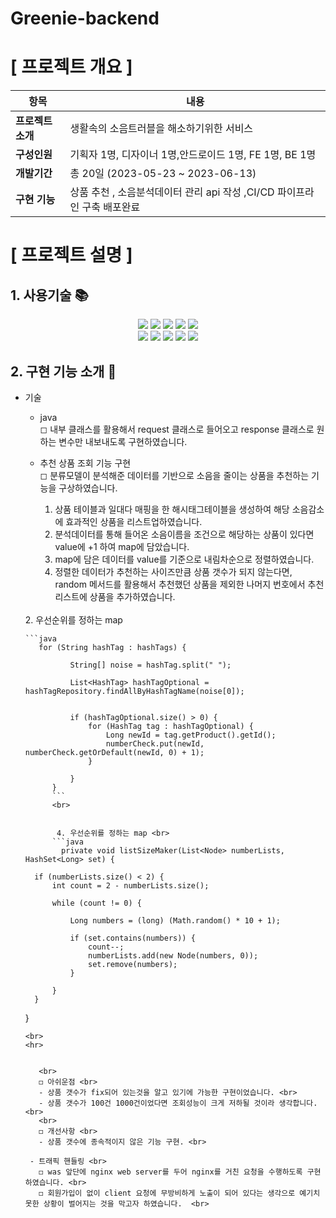 # Greenie-backend

#  [ 프로젝트 개요 ]

| 항목      | 내용                              |
|---------|---------------------------------|
| **프로젝트소개**  | 생활속의 소음트러블을 해소하기위한 서비스          |
| **구성인원**    | 기획자 1명, 디자이너 1명,안드로이드 1명, FE 1명, BE 1명          |
| **개발기간**    | 총 20일 (2023-05-23 ~ 2023-06-13) |
| **구현 기능** | 상품 추천 , 소음분석데이터 관리 api 작성 ,CI/CD 파이프라인 구축 배포완료 |

# [ 프로젝트 설명 ]

## 1. 사용기술 📚
<div align="center">
 
  <span>
  <img src="https://img.shields.io/badge/springboot-6DB33F?style=flat-square&logo=springboot&logoColor=white"/>
  <img src="https://img.shields.io/badge/gradle-02303A?style=flat-square&logo=gradle&logoColor=white"/>
  <img src="https://img.shields.io/badge/Java-007396?style=flat&logo=OpenJDK&logoColor=white"/>
  <img src="https://img.shields.io/badge/mysql-4479A1?style=flat-square&logo=mysql&logoColor=white"/>
  <img src="https://img.shields.io/badge/amazonrds-527FFF?style=flat&logo=amazonrds&logoColor=white"/>
</span>
<br>
<span>
  <img src="https://img.shields.io/badge/nginx-009639?style=flat-square&logo=nginx&logoColor=white"/>
  <img src="https://img.shields.io/badge/amazonec2-FF9900?style=flat&logo=amazonec2&logoColor=white"/>
  <img src="https://img.shields.io/badge/amazons3-569A31?style=flat-square&logo=amazons3&logoColor=white"/>
  <img src="https://img.shields.io/badge/github-181717?style=flat&logo=github&logoColor=white"/>
  <img src="https://img.shields.io/badge/githubactions-2088FF?style=flat-square&logo=githubactions&logoColor=white"/>
</span>
  <br>

</div>
                

## 2. 구현 기능 소개 🎈


- 기술
   - java <br>
    ◻ 내부 클래스를 활용해서 request 클래스로 들어오고 response 클래스로 원하는 변수만 내보내도록 구현하였습니다.<br>
   
    
   - 추천 상품 조회 기능 구현 <br>
    ◻ 분류모델이 분석해준 데이터를 기반으로 소음을 줄이는 상품을 추천하는 기능을 구상하였습니다. <br>
     1. 상품 테이블과 일대다 매핑을 한 해시태그테이블을 생성하여 해당 소음감소에 효과적인 상품을 리스트업하였습니다.<br>
     2. 분석데이터를 통해 들어온 소음이름을 조건으로 해당하는 상품이 있다면 value에 +1 하여 map에 담았습니다.
     3. map에 담은 데이터를 value를 기준으로 내림차순으로 정렬하였습니다.
     4. 정렬한 데이터가 추천하는 사이즈만큼 상품 갯수가 되지 않는다면, random 메서드를 활용해서 추천했던 상품을 제외한 나머지 번호에서 추천리스트에
        상품을 추가하였습니다.
    <br>    
      2. 우선순위를 정하는 map <br>

      ```java
         for (String hashTag : hashTags) {

                String[] noise = hashTag.split(" ");

                List<HashTag> hashTagOptional = hashTagRepository.findAllByHashTagName(noise[0]);


                if (hashTagOptional.size() > 0) {
                    for (HashTag tag : hashTagOptional) {
                        Long newId = tag.getProduct().getId();
                        numberCheck.put(newId, numberCheck.getOrDefault(newId, 0) + 1);
                    }

                }
            }
            ```
            <br>
            
     
             4. 우선순위를 정하는 map <br>
            ```java
              private void listSizeMaker(List<Node> numberLists, HashSet<Long> set) {

        if (numberLists.size() < 2) {
            int count = 2 - numberLists.size();

            while (count != 0) {

                Long numbers = (long) (Math.random() * 10 + 1);

                if (set.contains(numbers)) {
                    count--;
                    numberLists.add(new Node(numbers, 0));
                    set.remove(numbers);
                }

            }
        }

    }
  ```
  <br>
  <hr>
             
            
     <br>
     ◻ 아쉬운점 <br>
     - 상품 갯수가 fix되어 있는것을 알고 있기에 가능한 구현이었습니다. <br>
     - 상품 갯수가 100건 1000건이었다면 조회성능이 크게 저하될 것이라 생각합니다. <br>
     <br>
     ◻ 개선사항 <br>
     - 상품 갯수에 종속적이지 않은 기능 구현. <br>
              
   - 트래픽 핸들링 <br>
     ◻ was 앞단에 nginx web server를 두어 nginx를 거친 요청을 수행하도록 구현하였습니다. <br>
     ◻ 회원가입이 없이 client 요청에 무방비하게 노출이 되어 있다는 생각으로 예기치 못한 상황이 벌어지는 것을 막고자 하였습니다.  <br>
     
